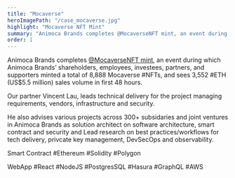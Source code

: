 ```yaml
---
title: "Mocaverse"
heroImagePath: "/case_mocaverse.jpg"
highlight: "Mocaverse NFT Mint"
summary: "Animoca Brands completes @MocaverseNFT mint, an event during which Animoca Brands’ shareholders, employees, investees, partners, and supporters minted a total of 8,888 Mocaverse #NFTs, and sees 3,552 #ETH (US$5.5 million) sales volume in first 48 hours."
order: 1
---
```


Animoca Brands completes [@MocaverseNFT mint](https://twitter.com/animocabrands/status/1633659561969324033), an event during which Animoca Brands’ shareholders, employees, investees, partners, and supporters minted a total of 8,888 Mocaverse #NFTs, and sees 3,552 #ETH (US$5.5 million) sales volume in first 48 hours.

Our partner Vincent Lau, leads technical delivery for the project managing requirements, vendors, infrastructure and security.

He also advises various projects across 300+ subsidaries and joint ventures in Animoca Brands as solution architect on software architecture, smart contract and security and Lead research on best practices/workflows for tech delivery, privcate key management, DevSecOps and observability.

Smart Contract
#Ethereum #Solidity #Polygon

WebApp
#React #NodeJS #PostgresSQL #Hasura #GraphQL #AWS
